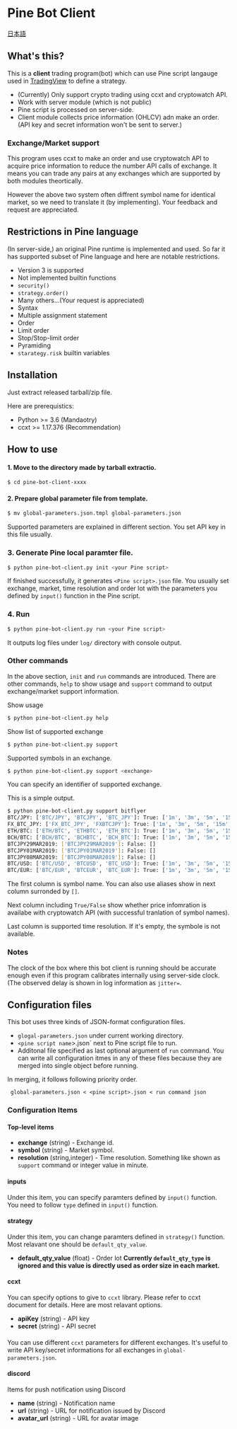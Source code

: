 # Pine Bot Client

[日本語](https://github.com/kzh-dev/pine-bot-client/blob/master/README.ja.md)

## What's this?

This is a **client** trading program(bot) which can use Pine script langauge used in [TradingView](http://tradingview.com/) to define a strategy.

 * (Currently) Only support crypto trading using ccxt and cryptowatch API.
 * Work with server module (which is not public)
  * Pine script is processed on server-side.
  * Client module collects price information (OHLCV) adn make an order. (API key and secret information won't be sent to server.)
  
### Exchange/Market support
This program uses ccxt to make an order and use cryptowatch API to acquire price information to reduce the number API calls of exchange.  It means you can trade any pairs at any exchanges which are supported by both modules theortically.

However the above two system often diffrent symbol name for identical market, so we need to translate it (by implementing).
Your feedback and request are appreciated.

## Restrictions in Pine language

(In server-side,) an original Pine runtime is implemented and used.  So far it has supported subset of Pine language and here are notable restrictions.

 * Version 3 is supported
 * Not implemented builtin functions
  * `security()` 
  * `strategy.order()`
  * Many others...(Your request is appreciated)
 * Syntax
  * Multiple assignment statement
 * Order
  * Limit order
  * Stop/Stop-limit order
  * Pyramiding
 * `starategy.risk` builtin variables

## Installation
Just extract released tarball/zip file.

Here are prerequistics:
 * Python >= 3.6 (Mandaotry)
 * ccxt >= 1.17.376 (Recommendation)

## How to use

#### 1. Move to the directory made by tarball extractio.
``` sh
$ cd pine-bot-client-xxxx
```

#### 2. Prepare global parameter file from template.
``` sh
$ mv global-parameters.json.tmpl global-parameters.json
```
Supported parameters are explained in different section.  You set API key in this file usually.

### 3. Generate Pine local paramter file.
``` sh
$ python pine-bot-client.py init <your Pine script>
```
If finished successfully, it generates `<Pine script>.json` file.  You usually set exchange, market, time resolution and order lot with the parameters you defined by `input()` function in the Pine script.

### 4. Run
``` sh
$ python pine-bot-client.py run <your Pine script>
```
It outputs log files under `log/` directory with console output.

### Other commands
In the above section, `init` and `run` commands are introduced.  There are other commands, `help` to show usage and `support` command to output exchange/market support information.

Show usage
``` sh
$ python pine-bot-client.py help
```

Show list of supported exchange
``` sh
$ python pine-bot-client.py support
```

Supported symbols in an exchange.
``` sh
$ python pine-bot-client.py support <exchange>
```
You can specify an identifier of supported exchange.

This is a simple output.
``` sh
$ python pine-bot-client.py support bitflyer
BTC/JPY: ['BTC/JPY', 'BTCJPY', 'BTC_JPY']: True: ['1m', '3m', '5m', '15m', '30m', '1h', '2h', '4h', '6h', '12h', '1d', '3d', '1w']
FX_BTC_JPY: ['FX_BTC_JPY', 'FXBTCJPY']: True: ['1m', '3m', '5m', '15m', '30m', '1h', '2h', '4h', '6h', '12h', '1d', '3d', '1w']
ETH/BTC: ['ETH/BTC', 'ETHBTC', 'ETH_BTC']: True: ['1m', '3m', '5m', '15m', '30m', '1h', '2h', '4h', '6h', '12h', '1d', '3d', '1w']
BCH/BTC: ['BCH/BTC', 'BCHBTC', 'BCH_BTC']: True: ['1m', '3m', '5m', '15m', '30m', '1h', '2h', '4h', '6h', '12h', '1d', '3d', '1w']
BTCJPY29MAR2019: ['BTCJPY29MAR2019']: False: []
BTCJPY01MAR2019: ['BTCJPY01MAR2019']: False: []
BTCJPY08MAR2019: ['BTCJPY08MAR2019']: False: []
BTC/USD: ['BTC/USD', 'BTCUSD', 'BTC_USD']: True: ['1m', '3m', '5m', '15m', '30m', '1h', '2h', '4h', '6h', '12h', '1d', '3d', '1w']
BTC/EUR: ['BTC/EUR', 'BTCEUR', 'BTC_EUR']: True: ['1m', '3m', '5m', '15m', '30m', '1h', '2h', '4h', '6h', '12h', '1d', '3d', '1w']
```
The first column is symbol name. You can also use aliases show in next column surronded by `[]`.

Next column including `True/False` show whether price infomration is availabe with cryptowatch API (with successful tranlation of symbol names).

Last column is supported time resolution.  If it's empty, the symbole is not available.

### Notes
The clock of the box where this bot client is running should be accurate enough even if this program calibrates internally using server-side clock. (The observed delay is shown in log information as `jitter=`.
 
## Configuration files
This bot uses three kinds of JSON-format configuration files.
 * `glogal-parameters.json` under current working directory.
 * `<pine script name`>.json` next to Pine script file to run.
 * Additonal file specified as last optional argument of `run` command.
You can write all configuration itmes in any of these files because they are merged into single object before running.

In merging, it follows following priority order.
```
 global-parameters.json < <pine script>.json < run command json
```

### Configuration Items

#### Top-level items
 * **exchange** (string) - Exchange id.
 * **symbol** (string) - Market symbol.
 * **resolution** (string,integer) - Time resolution. Something like shown as `support` command or integer value in minute.
 
#### inputs
Under this item, you can specify paramters defined by `input()` function.  You need to follow `type` defined in `input()` function.

#### strategy
Under this item, you can change paramters defined in `strategy()` function.  Most relavant one should be `default_qty_value`.
 * **default_qty_value** (float) - Order lot **Currently `default_qty_type` is ignored and this value is directly used as order size in each market.**

#### ccxt
You can specify options to give to `ccxt` library.  Please refer to ccxt document for details.  Here are most relavant options.
 * **apiKey** (string) - API key
 * **secret** (string) - API secret
 
#### <exchange id>
You can use different `ccxt` parameters for different exchanges.  It's useful to write API key/secret informations for all exchanges in `global-parameters.json`.

#### discord
Items for push notification using Discord
 * **name** (string) - Notification name
 * **url** (string) - URL for notification issued by Discord
 * **avatar_url** (string) - URL for avatar image

